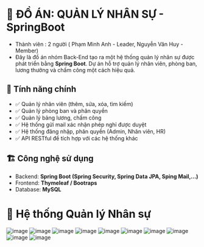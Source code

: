 # 🚀 ĐỒ ÁN: QUẢN LÝ NHÂN SỰ - SpringBoot
- Thành viên : 2 người ( Phạm Minh Anh - Leader, Nguyễn Văn Huy - Member)
- Đây là đồ án nhóm Back-End tạo ra một hệ thống quản lý nhân sự được phát triển bằng **Spring Boot**. Dự án hỗ trợ quản lý nhân viên, phòng ban, lương thưởng và chấm công một cách hiệu quả.

## 📌 Tính năng chính
- ✅ Quản lý nhân viên (thêm, sửa, xóa, tìm kiếm)
- ✅ Quản lý phòng ban và phân quyền
- ✅ Quản lý bảng lương, chấm công
- ✅ Hệ thống gửi mail xác nhận phép nghỉ được duyệt
- ✅ Hệ thống đăng nhập, phân quyền (Admin, Nhân viên, HR)
- ✅ API RESTful để tích hợp với các hệ thống khác

## 🏗 Công nghệ sử dụng
- Backend: **Spring Boot (Spring Security, Spring Data JPA, Sping Mail,...)**
- Frontend: **Thymeleaf / Bootraps**
- Database: **MySQL**
  
# 🌟 Hệ thống Quản lý Nhân sự
![image](https://github.com/user-attachments/assets/586a558d-3ade-46a6-93df-93cad93fffb3)
![image](https://github.com/user-attachments/assets/bfa62a0e-081c-4dff-912d-4d72b3e6eec2)
![image](https://github.com/user-attachments/assets/e0508fe3-513a-4986-9bf8-abd1027ca4dd)
![image](https://github.com/user-attachments/assets/346196b7-3fb9-4b30-a08c-0575e402577b)
![image](https://github.com/user-attachments/assets/e6cd0081-f72d-4fce-8f3f-b48f64214dfa)
![image](https://github.com/user-attachments/assets/6227024d-4de8-424f-a3ba-7bac9471e599)
![image](https://github.com/user-attachments/assets/04718d94-fd29-4961-a9e4-f98623b4c386)
![image](https://github.com/user-attachments/assets/948f30cf-ccd5-49ff-897c-d5fdfb9ea83d)
![image](https://github.com/user-attachments/assets/13265574-20b3-4c1d-8991-86424f7f3ba5)
![image](https://github.com/user-attachments/assets/a087f148-e850-4c70-af94-60277a9845a8)






